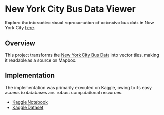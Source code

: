 # New York City Bus Data Viewer

Explore the interactive visual representation of extensive bus data in New York City [here](https://masaishi.github.io/new-york-bus-data-viewer).

## Overview

This project transforms the [New York City Bus Data](https://www.kaggle.com/stoney71/new-york-city-transport-statistics) into vector tiles, making it readable as a source on Mapbox.

## Implementation

The implementation was primarily executed on Kaggle, owing to its easy access to databases and robust computational resources.

- [Kaggle Notebook](https://www.kaggle.com/code/masaishi/convert-newyork-bus-data-to-vecter-tile/notebook)
- [Kaggle Dataset](https://www.kaggle.com/datasets/masaishi/newyorkbusesvectertile/data)
